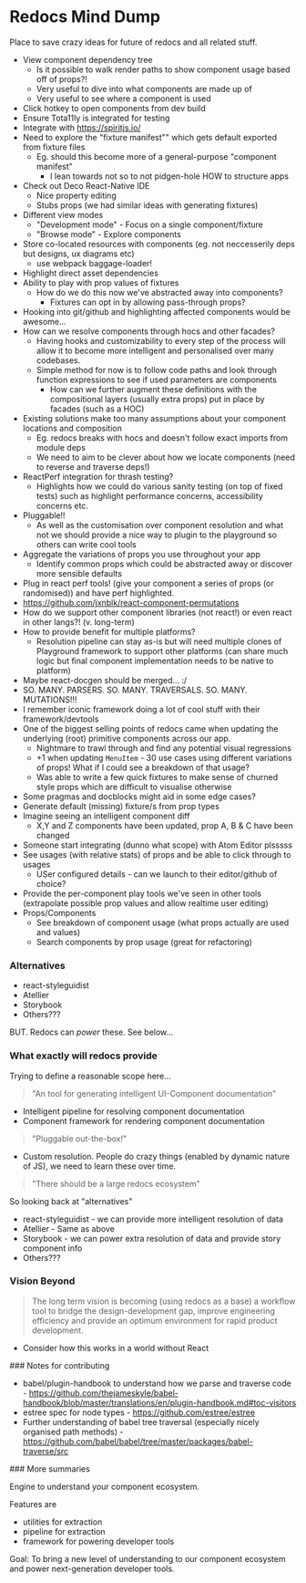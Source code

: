 Redocs Mind Dump
================

Place to save crazy ideas for future of redocs and all related stuff.

- View component dependency tree
  - Is it possible to walk render paths to show component usage based off of props?!
  - Very useful to dive into what components are made up of
  - Very useful to see where a component is used
- Click hotkey to open components from dev build
- Ensure Tota11ly is integrated for testing
- Integrate with https://spiritjs.io/
- Need to explore the "fixture manifest"" which gets default exported from fixture files
  - Eg. should this become more of a general-purpose "component manifest"
    - I lean towards not so to not pidgen-hole HOW to structure apps
- Check out Deco React-Native IDE
  - Nice property editing
  - Stubs props (we had similar ideas with generating fixtures)
- Different view modes
  - "Development mode" - Focus on a single component/fixture
  - "Browse mode" - Explore components
- Store co-located resources with components (eg. not neccesserily deps but designs, ux diagrams etc)
  - use webpack baggage-loader!
- Highlight direct asset dependencies
- Ability to play with prop values of fixtures
  - How do we do this now we've abstracted away into components?
    - Fixtures can opt in by allowing pass-through props?
- Hooking into git/github and highlighting affected components would be awesome...
- How can we resolve components through hocs and other facades?
  - Having hooks and customizability to every step of the process will allow it to become more intelligent and personalised over many codebases.
  - Simple method for now is to follow code paths and look through function expressions to see if used parameters are components
    - How can we further augment these definitions with the compositional layers (usually extra props) put in place by facades (such as a HOC)
- Existing solutions make too many assumptions about your component locations and composition
  - Eg. redocs breaks with hocs and doesn't follow exact imports from module deps
  - We need to aim to be clever about how we locate components (need to reverse and traverse deps!)
- ReactPerf integration for thrash testing?
  - Highlights how we could do various sanity testing (on top of fixed tests) such as highlight performance concerns, accessibility concerns etc.
- Pluggable!!
  - As well as the customisation over component resolution and what not we should provide a nice way to plugin to the playground so others can write cool tools
- Aggregate the variations of props you use throughout your app
  - Identify common props which could be abstracted away or discover more sensible defaults
- Plug in react perf tools! (give your component a series of props (or randomised)) and have perf highlighted.
- https://github.com/jxnblk/react-component-permutations
- How do we support other component libraries (not react!) or even react in other langs?! (v. long-term)
- How to provide benefit for multiple platforms?
  - Resolution pipeline can stay as-is but will need multiple clones of Playground framework to support other platforms (can share much logic but final component implementation needs to be native to platform)
- Maybe react-docgen should be merged... :/
- SO. MANY. PARSERS. SO. MANY. TRAVERSALS. SO. MANY. MUTATIONS!!!
- I remember iconic framework doing a lot of cool stuff with their framework/devtools
- One of the biggest selling points of redocs came when updating the underlying (root) primitive components across our app.
  - Nightmare to trawl through and find any potential visual regressions
  - +1 when updating `MenuItem` - 30 use cases using different variations of props! What if I could see a breakdown of that usage?
  - Was able to write a few quick fixtures to make sense of churned style props which are difficult to visualise otherwise
- Some pragmas and docblocks might aid in some edge cases?
- Generate default (missing) fixture/s from prop types
- Imagine seeing an intelligent component diff
  - X,Y and Z components have been updated, prop A, B & C have been changed
- Someone start integrating (dunno what scope) with Atom Editor plsssss
- See usages (with relative stats) of props and be able to click through to usages
  - USer configured details - can we launch to their editor/github of choice?
- Provide the per-component play tools we've seen in other tools (extrapolate possible prop values and allow realtime user editing)
- Props/Components
  - See breakdown of component usage (what props actually are used and values)
  - Search components by prop usage (great for refactoring)

### Alternatives

- react-styleguidist
- Atellier
- Storybook
- Others???

BUT. Redocs can *power* these. See below...

### What exactly will redocs provide

Trying to define a reasonable scope here...

> "An tool for generating intelligent UI-Component documentation"

- Intelligent pipeline for resolving component documentation
- Component framework for rendering component documentation

> "Pluggable out-the-box!"

- Custom resolution. People do crazy things (enabled by dynamic nature of JS), we need to learn these over time.

> "There should be a large redocs ecosystem"

So looking back at "alternatives"

- react-styleguidist - we can provide more intelligent resolution of data
- Atellier - Same as above
- Storybook - we can power extra resolution of data and provide story component info
- Others???

### Vision Beyond

> The long term vision is becoming (using redocs as a base) a workflow tool to bridge the design-development gap, improve engineering efficiency and provide an optimum environment for rapid product development.

- Consider how this works in a world without React

### Notes for contributing

- babel/plugin-handbook to understand how we parse and traverse code - https://github.com/thejameskyle/babel-handbook/blob/master/translations/en/plugin-handbook.md#toc-visitors
- estree spec for node types - https://github.com/estree/estree
- Further understanding of babel tree traversal (especially nicely organised path methods) - https://github.com/babel/babel/tree/master/packages/babel-traverse/src


### More summaries

Engine to understand your component ecosystem.

Features are
- utilities for extraction
- pipeline for extraction
- framework for powering developer tools

Goal: To bring a new level of understanding to our component ecosystem and power next-generation developer tools.
